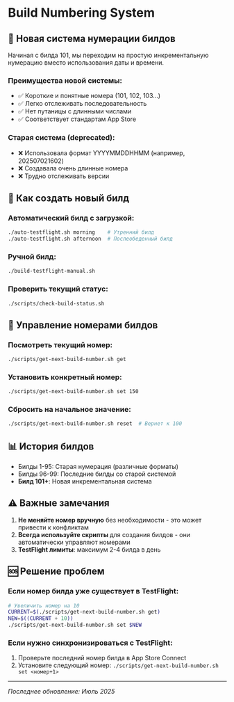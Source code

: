 # Build Numbering System

## 🔢 Новая система нумерации билдов

Начиная с билда 101, мы переходим на простую инкрементальную нумерацию вместо использования даты и времени.

### Преимущества новой системы:
- ✅ Короткие и понятные номера (101, 102, 103...)
- ✅ Легко отслеживать последовательность
- ✅ Нет путаницы с длинными числами
- ✅ Соответствует стандартам App Store

### Старая система (deprecated):
- ❌ Использовала формат YYYYMMDDHHMM (например, 202507021602)
- ❌ Создавала очень длинные номера
- ❌ Трудно отслеживать версии

## 🚀 Как создать новый билд

### Автоматический билд с загрузкой:
```bash
./auto-testflight.sh morning    # Утренний билд
./auto-testflight.sh afternoon  # Послеобеденный билд
```

### Ручной билд:
```bash
./build-testflight-manual.sh
```

### Проверить текущий статус:
```bash
./scripts/check-build-status.sh
```

## 🔧 Управление номерами билдов

### Посмотреть текущий номер:
```bash
./scripts/get-next-build-number.sh get
```

### Установить конкретный номер:
```bash
./scripts/get-next-build-number.sh set 150
```

### Сбросить на начальное значение:
```bash
./scripts/get-next-build-number.sh reset  # Вернет к 100
```

## 📊 История билдов

- Билды 1-95: Старая нумерация (различные форматы)
- Билды 96-99: Последние билды со старой системой
- **Билд 101+**: Новая инкрементальная система

## ⚠️ Важные замечания

1. **Не меняйте номер вручную** без необходимости - это может привести к конфликтам
2. **Всегда используйте скрипты** для создания билдов - они автоматически управляют номерами
3. **TestFlight лимиты**: максимум 2-4 билда в день

## 🆘 Решение проблем

### Если номер билда уже существует в TestFlight:
```bash
# Увеличить номер на 10
CURRENT=$(./scripts/get-next-build-number.sh get)
NEW=$((CURRENT + 10))
./scripts/get-next-build-number.sh set $NEW
```

### Если нужно синхронизироваться с TestFlight:
1. Проверьте последний номер билда в App Store Connect
2. Установите следующий номер: `./scripts/get-next-build-number.sh set <номер+1>`

---

*Последнее обновление: Июль 2025* 